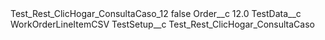 <?xml version="1.0" encoding="UTF-8"?>
<CustomMetadata xmlns="http://soap.sforce.com/2006/04/metadata" xmlns:xsi="http://www.w3.org/2001/XMLSchema-instance" xmlns:xsd="http://www.w3.org/2001/XMLSchema">
    <label>Test_Rest_ClicHogar_ConsultaCaso_12</label>
    <protected>false</protected>
    <values>
        <field>Order__c</field>
        <value xsi:type="xsd:double">12.0</value>
    </values>
    <values>
        <field>TestData__c</field>
        <value xsi:type="xsd:string">WorkOrderLineItemCSV</value>
    </values>
    <values>
        <field>TestSetup__c</field>
        <value xsi:type="xsd:string">Test_Rest_ClicHogar_ConsultaCaso</value>
    </values>
</CustomMetadata>
